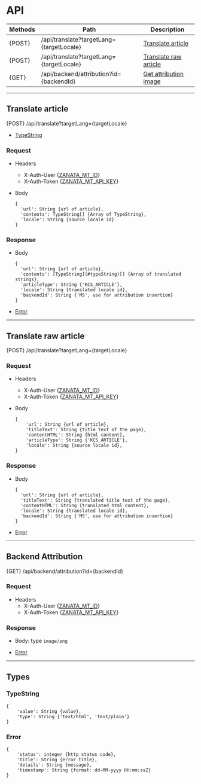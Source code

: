 # API

| Methods | Path |  Description |
|---|---|---|
|  {POST} | /api/translate?targetLang={targetLocale} |  [Translate article](#TranslateArticle) |
|  {POST} | /api/translate?targetLang={targetLocale} |  [Translate raw article](#TranslateRawArticle) |
|  {GET} | /api/backend/attribution?id={backendId} | [Get attribution image](#GetAttributionImage) |

----

## Translate article<a name="TranslateArticle"></a>

{POST} /api/translate?targetLang={targetLocale}

- [TypeString](#TypeString)

### Request

- Headers
    - X-Auth-User {[ZANATA_MT_ID](/docs/system-properties.md)}
    - X-Auth-Token {[ZANATA_MT_API_KEY](/docs/system-properties.md)}

- Body
   ```
   {
     'url': String {url of article},
     'contents': TypeString[] {Array of TypeString},
     'locale': String {source locale id}
   }
   ```

### Response

- Body
  ```
  {
    'url': String {url of article},
    'contents': [TypeString](#typeString)[] {Array of translated strings},
    'articleType': String {'KCS_ARTICLE'},
    'locale': String {translated locale id},
    'backendId': String {'MS', use for attribution insertion}
  }
  ```

- [Error](#ErrorType)

----

## Translate raw article<a name="TranslateRawArticle"></a>

{POST} /api/translate?targetLang={targetLocale}

### Request

- Headers
    - X-Auth-User {[ZANATA_MT_ID](/docs/system-properties.md)}
    - X-Auth-Token {[ZANATA_MT_API_KEY](/docs/system-properties.md)}

- Body
   ```
   {
       'url': String {url of article},
       'titleText': String {title text of the page},
       'contentHTML': String {html content},
       'articleType': String {'KCS_ARTICLE'},
       'locale': String {source locale id},
   }
   ```

### Response

- Body
  ```
  {
    'url': String {url of article},
    'titleText': String {translated title text of the page},
    'contentHTML': String {translated html content},
    'locale': String {translated locale id},
    'backendId': String {'MS', use for attribution insertion}
  }
  ```

- [Error](#ErrorType)

----

## Backend Attribution<a name="GetAttributionImage"></a>

{GET} /api/backend/attribution?id={backendId}

### Request

- Headers
    - X-Auth-User {[ZANATA_MT_ID](/docs/system-properties.md)}
    - X-Auth-Token {[ZANATA_MT_API_KEY](/docs/system-properties.md)}

### Response

- Body: type `image/png`

- [Error](#ErrorType)

----

## Types

### TypeString<a name="TypeString"></a>
```
{
    'value': String {value},
    'type': String {'text/html', 'text/plain'}
}
```

### Error<a name="ErrorType"></a>
```
{
    'status': integer {http status code},
    'title': String {error title},
    'details': String {message},
    'timestamp': String {format: dd-MM-yyyy HH:mm:ssZ}
}
```
